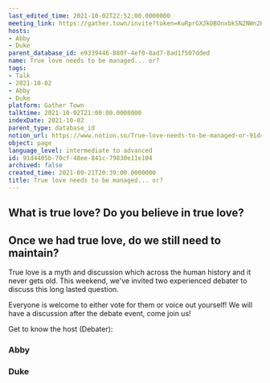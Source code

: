 ```yaml
---
last_edited_time: 2021-10-02T22:52:00.0000000
meeting_link: https://gather.town/invite?token=KuRprGXJkDBOnxbkSN2NWn2HuHjwl9GJ
hosts:
- Abby
- Duke
parent_database_id: e9339446-880f-4ef0-8ad7-8ad1f507dded
name: True love needs to be managed... or?
tags:
- Talk
- 2021-10-02
- Abby
- Duke
platform: Gather Town
talktime: 2021-10-02T21:00:00.0000000
indexDate: 2021-10-02
parent_type: database_id
notion_url: https://www.notion.so/True-love-needs-to-be-managed-or-91d4405b70cf48ee841c79830e11e104
object: page
language_level: intermediate to advanced
id: 91d4405b-70cf-48ee-841c-79830e11e104
archived: false
created_time: 2021-09-21T20:39:00.0000000
title: True love needs to be managed... or?
---
```



## What is true love? Do you believe in true love? 
## Once we had true love, do we still need to maintain?

True love is a myth and discussion which across the human history and it never gets old. This weekend, we've invited two experienced debater to discuss this long lasted question.

Everyone is welcome to either vote for them or voice out yourself! We will have a discussion after the debate event, come join us!

Get to know the host (Debater):
### Abby
### Duke





